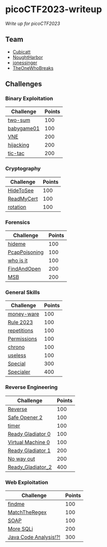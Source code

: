 # picoCTF2023-writeup
_Write up for picoCTF2023_

## Team

- [Cubicatt](https://github.com/pmphan)
- [NoughtHarbor](https://github.com/NoughtHarbor)
- [jonessinger](https://play.picoctf.org/users/jonessinger)
- [TheOneWhoBreaks](https://play.picoctf.org/users/TheOneWhoBreaks)

## Challenges

### Binary Exploitation

|Challenge|Points|
|---|---|
|[two-sum](./binary_exploitation/two-sum)|100|
|[babygame01](./binary_exploitation/babygame01)|100|
|[VNE](./binary_exploitation/VNE)|200|
|[hijacking](./binary_exploitation/hijacking)|200|
|[tic-tac](./binary_exploitation/tic-tac)|200|

### Cryptography

|Challenge|Points|
|---|---|
|[HideToSee](./cryptography/HideToSee)|100|
|[ReadMyCert](./cryptography/ReadMyCert)|100|
|[rotation](./cryptography/rotation)|100|

### Forensics

|Challenge|Points|
|---|---|
|[hideme](./forensics/hideme)|100|
|[PcapPoisoning](./forensics/PcapPoisoning)|100|
|[who is it](./forensics/who_is_it)|100|
|[FindAndOpen](./forensics/FindAndOpen)|200|
|[MSB](./forensics/MSB)|200|

### General Skills

|Challenge|Points|
|---|---|
|[money-ware](./general_skills/money-ware)|100|
|[Rule 2023](./general_skills/Rule_2023)|100|
|[repetitions](./general_skills/repetitions)|100|
|[Permissions](./general_skills/Permissions)|100|
|[chrono](./general_skills/chrono)|100|
|[useless](./general_skills/useless)|100|
|[Special](./general_skills/Special)|300|
|[Specialer](./general_skills/Specialer)|400|

### Reverse Engineering

|Challenge|Points|
|---|---|
|[Reverse](./reverse_engineering/Reverse)|100|
|[Safe Opener 2](./reverse_engineering/Safe_Opener_2)|100|
|[timer](./reverse_engineering/timer)|100|
|[Ready Gladiator 0](./reverse_engineering/Ready_Gladiator_0)|100|
|[Virtual Machine 0](./reverse_engineering/Virtual_Machine_0)|100|
|[Ready Gladiator 1](./reverse_engineering/Ready_Gladiator_1)|200|
|[No way out](./reverse_engineering/No_way_out)|200|
|[Ready_Gladiator_2](./reverse_engineering/Ready_Gladiator_2)|400|

### Web Exploitation

|Challenge|Points|
|---|---|
|[findme](./web_exploitation/findme)|100|
|[MatchTheRegex](./web_exploitation/MatchTheRegex)|100|
|[SOAP](./web_exploitation/SOAP)|100|
|[More SQLi](./web_exploitation/More_SQLi)|200|
|[Java Code Analysis!?!](./web_exploitation/Java_Code_Analysis)|300|
